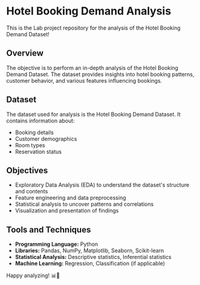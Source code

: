 # Hotel Booking Demand Analysis

This is the Lab project repository for the analysis of the Hotel Booking Demand Dataset!

## Overview

The objective is to perform an in-depth analysis of the Hotel Booking Demand Dataset. The dataset provides insights into hotel booking patterns, customer behavior, and various features influencing bookings.

## Dataset

The dataset used for analysis is the Hotel Booking Demand Dataset. It contains information about:

- Booking details
- Customer demographics
- Room types
- Reservation status

## Objectives

- Exploratory Data Analysis (EDA) to understand the dataset's structure and contents
- Feature engineering and data preprocessing
- Statistical analysis to uncover patterns and correlations
- Visualization and presentation of findings

## Tools and Techniques

- **Programming Language:** Python
- **Libraries:** Pandas, NumPy, Matplotlib, Seaborn, Scikit-learn
- **Statistical Analysis:** Descriptive statistics, Inferential statistics
- **Machine Learning:** Regression, Classification (if applicable)

Happy analyzing! 📊🏨
